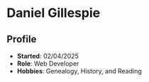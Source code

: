 # Daniel Gillespie

## Profile
- **Started**: 02/04/2025
- **Role**: Web Developer
- **Hobbies**: Genealogy, History, and Reading